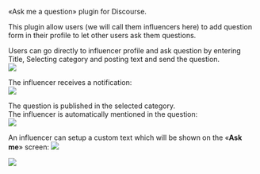 «Ask me a question» plugin for Discourse.

This plugin allow users (we will call them influencers here) to add question form in their profile to let other users ask them questions.   

Users can go directly to influencer profile and ask question by entering Title, Selecting category and posting text and send the question.   
![](https://discourse.pro/uploads/default/original/1X/b28205b8e725dd642cf499790b5ca51b7a4a9fae.png)

The influencer receives a notification:  
![](https://discourse.pro/uploads/default/original/1X/3f122b582f993fa1bf3d9430a18b07fd67263b11.png)

The question is published in the selected category.  
The influencer is automatically mentioned in the question:  
![](https://discourse.pro/uploads/default/original/1X/09034100808a1750167599d1da827e5e2a839c0c.png)

An influencer can setup a custom text which will be shown on the «**Ask me**» screen:
![](https://discourse.pro/uploads/default/original/1X/404469797ac513efc72dd0c6839c42ec59a9e90b.png)

![](https://discourse.pro/uploads/default/original/1X/30912ef5815331f164a0fc33dda593d896a6daff.png)
